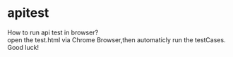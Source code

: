 # apitest

How to run api test in browser?
<br>open the test.html via  Chrome Browser,then automaticly run the testCases. Good luck!
